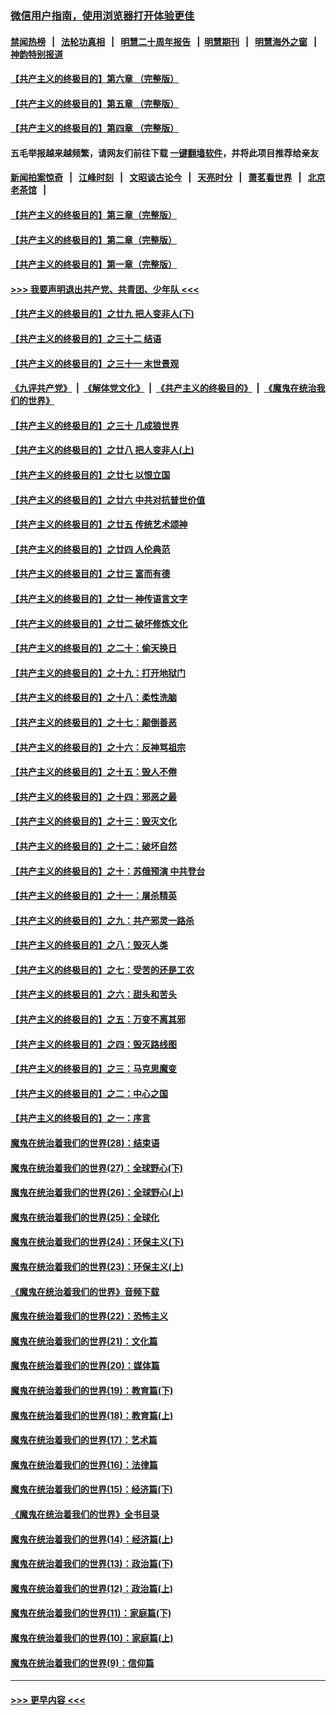 ### [微信用户指南，使用浏览器打开体验更佳](https://github.com/gfw-breaker/banned-news1/blob/master/indexes/wechat-guide.md?t=0)
#### [禁闻热榜](热点新闻.md?t=0)  &nbsp;&nbsp;|&nbsp;&nbsp; [法轮功真相](https://github.com/gfw-breaker/truth/blob/master/README.md?t=0) &nbsp;&nbsp;|&nbsp;&nbsp; [明慧二十周年报告](https://github.com/gfw-breaker/mh-reports/blob/master/README.md?t=0) &nbsp;&nbsp;|&nbsp;&nbsp;[明慧期刊](https://github.com/gfw-breaker/mh-qikan) &nbsp;&nbsp;|&nbsp;&nbsp; [明慧海外之窗](https://github.com/gfw-breaker/mh-news/blob/master/README.md?t=0) &nbsp;&nbsp;|&nbsp;&nbsp; [神韵特别报道](https://github.com/gfw-breaker/mh-news/blob/master/shenyun.md?t=0)
#### [【共产主义的终极目的】第六章 （完整版）](../pages/nsc422/n11428913.md?t=02061511) 
#### [【共产主义的终极目的】第五章 （完整版）](../pages/nsc422/n11428912.md?t=02061511) 
#### [【共产主义的终极目的】第四章 （完整版）](../pages/nsc422/n11428907.md?t=02061511) 
#### 五毛举报越来越频繁，请网友们前往下载 [一键翻墙软件](https://github.com/gfw-breaker/ssr-accounts)，并将此项目推荐给亲友
#### [新闻拍案惊奇](https://github.com/gfw-breaker/banned-news1/blob/master/pages/link4.md) &nbsp;&nbsp;|&nbsp;&nbsp; [江峰时刻](https://github.com/gfw-breaker/banned-news1/blob/master/pages/link4.md) &nbsp;&nbsp;|&nbsp;&nbsp; [文昭谈古论今](https://github.com/gfw-breaker/banned-news1/blob/master/pages/link4.md) &nbsp;&nbsp;|&nbsp;&nbsp; [天亮时分](https://github.com/gfw-breaker/banned-news1/blob/master/pages/link4.md) &nbsp;&nbsp;|&nbsp;&nbsp; [萧茗看世界](https://github.com/gfw-breaker/banned-news1/blob/master/pages/link4.md) &nbsp;&nbsp;|&nbsp;&nbsp; [北京老茶馆](https://github.com/gfw-breaker/banned-news1/blob/master/pages/link4.md) &nbsp;&nbsp;|&nbsp;&nbsp; 
#### [【共产主义的终极目的】第三章（完整版）](../pages/nsc422/n11428848.md?t=02061511) 
#### [【共产主义的终极目的】第二章（完整版）](../pages/nsc422/n11428831.md?t=02061511) 
#### [【共产主义的终极目的】第一章（完整版）](../pages/nsc422/n11417651.md?t=02061511) 
#### [>>> 我要声明退出共产党、共青团、少年队 <<<](https://github.com/begood0513/goodnews/blob/master/quit/letter.md) 
#### [【共产主义的终极目的】之廿九 把人变非人(下)](../pages/nsc422/n11344140.md?t=02061511) 
#### [【共产主义的终极目的】之三十二 结语](../pages/nsc422/n11360535.md?t=02061511) 
#### [【共产主义的终极目的】之三十一 末世景观](../pages/nsc422/n11351129.md?t=02061511) 
#### [《九评共产党》](https://github.com/begood0513/9ping.md/blob/master/README.md) &nbsp;|&nbsp; [《解体党文化》](../../../../jtdwh.md/blob/master/README.md)  &nbsp;|&nbsp; [《共产主义的终极目的》](../../../../gczydzjmd.md/blob/master/README.md) &nbsp;|&nbsp; [《魔鬼在统治我们的世界》](../../../../mgztzwmdsj.md/blob/master/README.md) 
#### [【共产主义的终极目的】之三十 几成狼世界](../pages/nsc422/n11348280.md?t=02061511) 
#### [【共产主义的终极目的】之廿八 把人变非人(上)](../pages/nsc422/n11340492.md?t=02061511) 
#### [【共产主义的终极目的】之廿七 以恨立国](../pages/nsc422/n11336944.md?t=02061511) 
#### [【共产主义的终极目的】之廿六 中共对抗普世价值](../pages/nsc422/n11324785.md?t=02061511) 
#### [【共产主义的终极目的】之廿五 传统艺术颂神](../pages/nsc422/n11296396.md?t=02061511) 
#### [【共产主义的终极目的】之廿四 人伦典范](../pages/nsc422/n11296397.md?t=02061511) 
#### [【共产主义的终极目的】之廿三 富而有德](../pages/nsc422/n11283598.md?t=02061511) 
#### [【共产主义的终极目的】之廿一 神传语言文字](../pages/nsc422/n11263265.md?t=02061511) 
#### [【共产主义的终极目的】之廿二 破坏修炼文化](../pages/nsc422/n11245728.md?t=02061511) 
#### [【共产主义的终极目的】之二十：偷天换日](../pages/nsc422/n11238846.md?t=02061511) 
#### [【共产主义的终极目的】之十九：打开地狱门](../pages/nsc422/n11206376.md?t=02061511) 
#### [【共产主义的终极目的】之十八：柔性洗脑](../pages/nsc422/n11199994.md?t=02061511) 
#### [【共产主义的终极目的】之十七：颠倒善恶](../pages/nsc422/n11179782.md?t=02061511) 
#### [【共产主义的终极目的】之十六：反神骂祖宗](../pages/nsc422/n11166798.md?t=02061511) 
#### [【共产主义的终极目的】之十五：毁人不倦](../pages/nsc422/n11166792.md?t=02061511) 
#### [【共产主义的终极目的】之十四：邪恶之最](../pages/nsc422/n11150249.md?t=02061511) 
#### [【共产主义的终极目的】之十三：毁灭文化](../pages/nsc422/n11135227.md?t=02061511) 
#### [【共产主义的终极目的】之十二：破坏自然](../pages/nsc422/n11135214.md?t=02061511) 
#### [【共产主义的终极目的】之十：苏俄预演 中共登台](../pages/nsc422/n11118424.md?t=02061511) 
#### [【共产主义的终极目的】之十一：屠杀精英](../pages/nsc422/n11118442.md?t=02061511) 
#### [【共产主义的终极目的】之九：共产邪灵一路杀](../pages/nsc422/n11114139.md?t=02061511) 
#### [【共产主义的终极目的】之八：毁灭人类](../pages/nsc422/n11108503.md?t=02061511) 
#### [【共产主义的终极目的】之七：受苦的还是工农](../pages/nsc422/n11101809.md?t=02061511) 
#### [【共产主义的终极目的】之六：甜头和苦头](../pages/nsc422/n11096971.md?t=02061511) 
#### [【共产主义的终极目的】之五：万变不离其邪](../pages/nsc422/n11091285.md?t=02061511) 
#### [【共产主义的终极目的】之四：毁灭路线图](../pages/nsc422/n11086284.md?t=02061511) 
#### [【共产主义的终极目的】之三：马克思魔变](../pages/nsc422/n11061941.md?t=02061511) 
#### [【共产主义的终极目的】之二：中心之国](../pages/nsc422/n11047728.md?t=02061511) 
#### [【共产主义的终极目的】之一：序言](../pages/nsc422/n11086077.md?t=02061511) 
#### [魔鬼在统治着我们的世界(28)：结束语](../pages/nsc422/n10936246.md?t=02061511) 
#### [魔鬼在统治着我们的世界(27)：全球野心(下)](../pages/nsc422/n10928319.md?t=02061511) 
#### [魔鬼在统治着我们的世界(26)：全球野心(上)](../pages/nsc422/n10900318.md?t=02061511) 
#### [魔鬼在统治着我们的世界(25)：全球化](../pages/nsc422/n10788205.md?t=02061511) 
#### [魔鬼在统治着我们的世界(24)：环保主义(下)](../pages/nsc422/n10695307.md?t=02061511) 
#### [魔鬼在统治着我们的世界(23)：环保主义(上)](../pages/nsc422/n10688613.md?t=02061511) 
#### [《魔鬼在统治着我们的世界》音频下载](../pages/nsc422/n10635553.md?t=02061511) 
#### [魔鬼在统治着我们的世界(22)：恐怖主义](../pages/nsc422/n10614727.md?t=02061511) 
#### [魔鬼在统治着我们的世界(21)：文化篇](../pages/nsc422/n10597706.md?t=02061511) 
#### [魔鬼在统治着我们的世界(20)：媒体篇](../pages/nsc422/n10586579.md?t=02061511) 
#### [魔鬼在统治着我们的世界(19)：教育篇(下)](../pages/nsc422/n10564808.md?t=02061511) 
#### [魔鬼在统治着我们的世界(18)：教育篇(上)](../pages/nsc422/n10526970.md?t=02061511) 
#### [魔鬼在统治着我们的世界(17)：艺术篇](../pages/nsc422/n10499093.md?t=02061511) 
#### [魔鬼在统治着我们的世界(16)：法律篇](../pages/nsc422/n10485969.md?t=02061511) 
#### [魔鬼在统治着我们的世界(15)：经济篇(下)](../pages/nsc422/n10469975.md?t=02061511) 
#### [《魔鬼在统治着我们的世界》全书目录](../pages/nsc422/n10464261.md?t=02061511) 
#### [魔鬼在统治着我们的世界(14)：经济篇(上)](../pages/nsc422/n10457370.md?t=02061511) 
#### [魔鬼在统治着我们的世界(13)：政治篇(下)](../pages/nsc422/n10448270.md?t=02061511) 
#### [魔鬼在统治着我们的世界(12)：政治篇(上)](../pages/nsc422/n10444576.md?t=02061511) 
#### [魔鬼在统治着我们的世界(11)：家庭篇(下)](../pages/nsc422/n10440961.md?t=02061511) 
#### [魔鬼在统治着我们的世界(10)：家庭篇(上)](../pages/nsc422/n10435448.md?t=02061511) 
#### [魔鬼在统治着我们的世界(9)：信仰篇](../pages/nsc422/n10432159.md?t=02061511) 

----
#### [ >>> 更早内容 <<< ](../indexes/nsc422-earlier.md)
